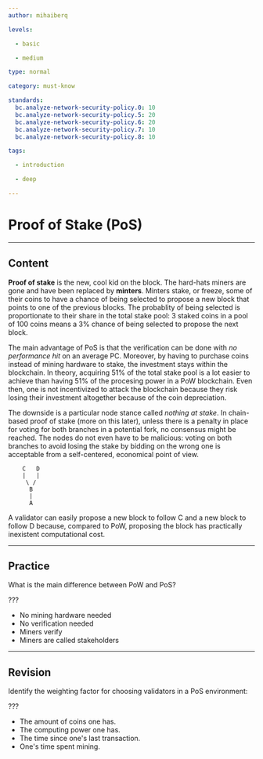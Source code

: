 ```yaml
---
author: mihaiberq

levels:

  - basic

  - medium

type: normal

category: must-know

standards:
  bc.analyze-network-security-policy.0: 10
  bc.analyze-network-security-policy.5: 20
  bc.analyze-network-security-policy.6: 20
  bc.analyze-network-security-policy.7: 10
  bc.analyze-network-security-policy.8: 10

tags:

  - introduction

  - deep

---
```

# Proof of Stake (PoS)

---
## Content

**Proof of stake** is the new, cool kid on the block. The hard-hats miners are gone and have been replaced by **minters**. Minters stake, or freeze, some of their coins to have a chance of being selected to propose a new block that points to one of the previous blocks. The probablity of being selected is proportionate to their share in the total stake pool: 3 staked coins in a pool of 100 coins means a 3% chance of being selected to propose the next block.

The main advantage of PoS is that the verification can be done with *no performance hit* on an average PC. Moreover, by having to purchase coins instead of mining hardware to stake, the investment stays within the blockchain. In theory, acquiring 51% of the total stake pool is a lot easier to achieve than having 51% of the procesing power in a PoW blockchain. Even then, one is not incentivized to attack the blockchain because they risk losing their investment altogether because of the coin depreciation.

The downside is a particular node stance called _nothing at stake_. In chain-based proof of stake (more on this later), unless there is a penalty in place for voting for both branches in a potential fork, no consensus might be reached. The nodes do not even have to be malicious: voting on both branches to avoid losing the stake by bidding on the wrong one is acceptable from a self-centered, economical point of view.
```text
    C   D
    |   |
     \ /
      B
      |
      A
```
A validator can easily propose a new block to follow C and a new block to follow D because, compared to PoW, proposing the block has practically inexistent computational cost.

---
## Practice

What is the main difference between PoW and PoS?

???

* No mining hardware needed
* No verification needed
* Miners verify
* Miners are called stakeholders

---
## Revision

Identify the weighting factor for choosing validators in a PoS environment:

???

* The amount of coins one has.
* The computing power one has.
* The time since one's last transaction.
* One's time spent mining.

